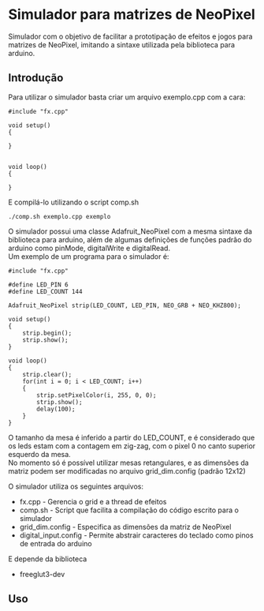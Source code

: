 # Simulador para matrizes de NeoPixel

Simulador com o objetivo de facilitar a prototipação de efeitos e jogos para matrizes de NeoPixel, imitando a sintaxe utilizada pela biblioteca para arduino.

## Introdução

Para utilizar o simulador basta criar um arquivo exemplo.cpp com a cara:  
```
#include "fx.cpp"

void setup()
{

}


void loop()
{

}
```
E compilá-lo utilizando o script comp.sh  
```
./comp.sh exemplo.cpp exemplo
```

O simulador possui uma classe Adafruit_NeoPixel com a mesma sintaxe da biblioteca para arduino, além de algumas definições de funções padrão do arduino como pinMode, digitalWrite e digitalRead.  
Um exemplo de um programa para o simulador é:

```
#include "fx.cpp"

#define LED_PIN 6
#define LED_COUNT 144

Adafruit_NeoPixel strip(LED_COUNT, LED_PIN, NEO_GRB + NEO_KHZ800);

void setup()
{
	strip.begin();
	strip.show();
}

void loop()
{
	strip.clear();
	for(int i = 0; i < LED_COUNT; i++)
	{
		strip.setPixelColor(i, 255, 0, 0);
		strip.show();
		delay(100);
	}
}

```

O tamanho da mesa é inferido a partir do LED_COUNT, e é considerado que os leds estam com a contagem em zig-zag, com o pixel 0 no canto superior esquerdo da mesa.  
No momento só é possível utilizar mesas retangulares, e as dimensões da matriz podem ser modificadas no arquivo grid_dim.config \(padrão 12x12\)

O simulador utiliza os seguintes arquivos:

* fx.cpp		- Gerencia o grid e a thread de efeitos
* comp.sh		- Script que facilita a compilação do código escrito para o simulador
* grid_dim.config - Especifica as dimensões da matriz de NeoPixel
* digital_input.config	- Permite abstrair caracteres do teclado como pinos de entrada do arduino

E depende da biblioteca 

* freeglut3-dev

## Uso


